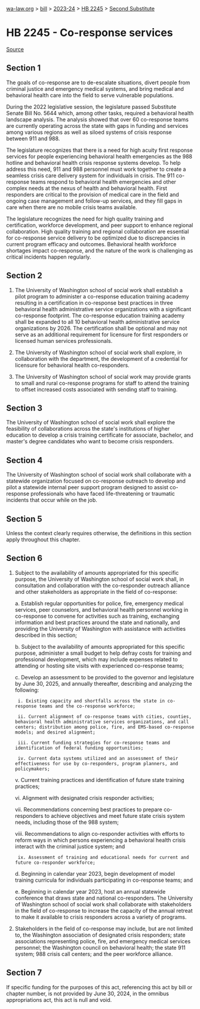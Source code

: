[wa-law.org](/) > [bill](/bill/) > [2023-24](/bill/2023-24/) > [HB 2245](/bill/2023-24/hb/2245/) > [Second Substitute](/bill/2023-24/hb/2245/S2/)

# HB 2245 - Co-response services

[Source](http://lawfilesext.leg.wa.gov/biennium/2023-24/Pdf/Bills/House%20Bills/2245-S2.pdf)

## Section 1
The goals of co-response are to de-escalate situations, divert people from criminal justice and emergency medical systems, and bring medical and behavioral health care into the field to serve vulnerable populations.

During the 2022 legislative session, the legislature passed Substitute Senate Bill No. 5644 which, among other tasks, required a behavioral health landscape analysis. The analysis showed that over 60 co-response teams are currently operating across the state with gaps in funding and services among various regions as well as siloed systems of crisis response between 911 and 988.

The legislature recognizes that there is a need for high acuity first response services for people experiencing behavioral health emergencies as the 988 hotline and behavioral health crisis response systems develop. To help address this need, 911 and 988 personnel must work together to create a seamless crisis care delivery system for individuals in crisis. The 911 co-response teams respond to behavioral health emergencies and other complex needs at the nexus of health and behavioral health. First responders are critical to the provision of medical care in the field and ongoing case management and follow-up services, and they fill gaps in care when there are no mobile crisis teams available.

The legislature recognizes the need for high quality training and certification, workforce development, and peer support to enhance regional collaboration. High quality training and regional collaboration are essential for co-response service delivery to be optimized due to discrepancies in current program efficacy and outcomes. Behavioral health workforce shortages impact co-response, and the nature of the work is challenging as critical incidents happen regularly.

## Section 2
1. The University of Washington school of social work shall establish a pilot program to administer a co-response education training academy resulting in a certification in co-response best practices in three behavioral health administrative service organizations with a significant co-response footprint. The co-response education training academy shall be expanded to all 10 behavioral health administrative service organizations by 2026. The certification shall be optional and may not serve as an additional requirement for licensure for first responders or licensed human services professionals.

2. The University of Washington school of social work shall explore, in collaboration with the department, the development of a credential for licensure for behavioral health co-responders.

3. The University of Washington school of social work may provide grants to small and rural co-response programs for staff to attend the training to offset increased costs associated with sending staff to training.

## Section 3
The University of Washington school of social work shall explore the feasibility of collaborations across the state's institutions of higher education to develop a crisis training certificate for associate, bachelor, and master's degree candidates who want to become crisis responders.

## Section 4
The University of Washington school of social work shall collaborate with a statewide organization focused on co-response outreach to develop and pilot a statewide internal peer support program designed to assist co-response professionals who have faced life-threatening or traumatic incidents that occur while on the job.

## Section 5
Unless the context clearly requires otherwise, the definitions in this section apply throughout this chapter.

## Section 6
1. Subject to the availability of amounts appropriated for this specific purpose, the University of Washington school of social work shall, in consultation and collaboration with the co-responder outreach alliance and other stakeholders as appropriate in the field of co-response:

    a. Establish regular opportunities for police, fire, emergency medical services, peer counselors, and behavioral health personnel working in co-response to convene for activities such as training, exchanging information and best practices around the state and nationally, and providing the University of Washington with assistance with activities described in this section;

    b. Subject to the availability of amounts appropriated for this specific purpose, administer a small budget to help defray costs for training and professional development, which may include expenses related to attending or hosting site visits with experienced co-response teams;

    c. Develop an assessment to be provided to the governor and legislature by June 30, 2025, and annually thereafter, describing and analyzing the following:

        i. Existing capacity and shortfalls across the state in co-response teams and the co-response workforce;

        ii. Current alignment of co-response teams with cities, counties, behavioral health administrative services organizations, and call centers; distribution among police, fire, and EMS-based co-response models; and desired alignment;

        iii. Current funding strategies for co-response teams and identification of federal funding opportunities;

        iv. Current data systems utilized and an assessment of their effectiveness for use by co-responders, program planners, and policymakers;

    v. Current training practices and identification of future state training practices;

    vi. Alignment with designated crisis responder activities;

    vii. Recommendations concerning best practices to prepare co-responders to achieve objectives and meet future state crisis system needs, including those of the 988 system;

    viii. Recommendations to align co-responder activities with efforts to reform ways in which persons experiencing a behavioral health crisis interact with the criminal justice system; and

        ix. Assessment of training and educational needs for current and future co-responder workforce;

    d. Beginning in calendar year 2023, begin development of model training curricula for individuals participating in co-response teams; and

    e. Beginning in calendar year 2023, host an annual statewide conference that draws state and national co-responders. The University of Washington school of social work shall collaborate with stakeholders in the field of co-response to increase the capacity of the annual retreat to make it available to crisis responders across a variety of programs.

2. Stakeholders in the field of co-response may include, but are not limited to, the Washington association of designated crisis responders; state associations representing police, fire, and emergency medical services personnel; the Washington council on behavioral health; the state  911 system; 988 crisis call centers; and the peer workforce alliance.

## Section 7
If specific funding for the purposes of this act, referencing this act by bill or chapter number, is not provided by June 30, 2024, in the omnibus appropriations act, this act is null and void.
